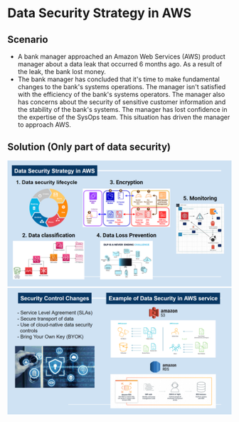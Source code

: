 # Data Security Strategy in AWS
## Scenario
* A bank manager approached an Amazon Web Services (AWS) product manager about a data leak that occurred 6 months ago. As a result of the leak, the bank lost money.
* The bank manager has concluded that it's time to make fundamental changes to the bank's systems operations. The manager isn't satisfied with the efficiency of the bank's systems operators. The manager also has concerns about the security of sensitive customer information and the stability of the bank's systems. The manager has lost confidence in the expertise of the SysOps team. This situation has driven the manager to approach AWS.
## Solution (Only part of data security)
![image](https://github.com/getnkit/AWS-re-Start-Project/blob/29514651e58f66a0f9af4e3361988f08846d24fb/My%20Projects/%5BSolution%5D%20Data%20Security%20Strategy%20in%20AWS/images/Slide%20P.1.png)
![image](https://github.com/getnkit/AWS-re-Start-Project/blob/a80fa7ad90648b97bc7692b5a39f1fdb5e00428a/My%20Projects/%5BSolution%5D%20Data%20Security%20Strategy%20in%20AWS/images/Slide%20P.2.png)
